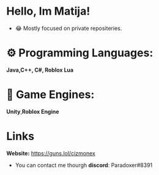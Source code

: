 # Hello, Im Matija!

- 😂 Mostly focused on private repositeries.

# ⚙ Programming Languages:

**Java,C++, C#, Roblox Lua**

# 🔧 Game Engines:

**Unity**,**Roblox Engine**

# Links

**Website:** https://guns.lol/cizmonex

- You can contact me thourgh **discord**: Paradoxer#8391
